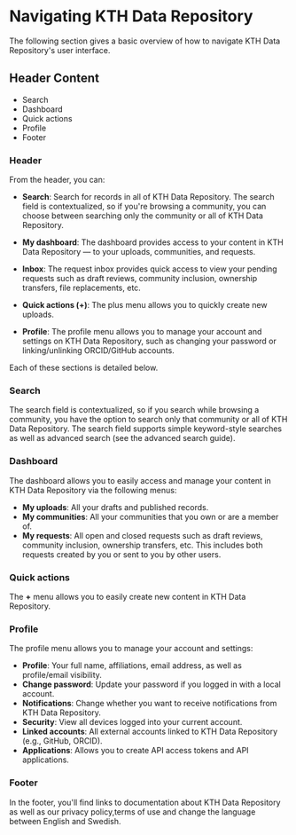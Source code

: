 # Navigating KTH Data Repository

The following section gives a basic overview of how to navigate KTH Data Repository's user interface.

## Header Content

- Search
- Dashboard
- Quick actions
- Profile
- Footer

### Header

From the header, you can:

- **Search**: Search for records in all of KTH Data Repository. The search field is contextualized, so if you're browsing a community, you can choose between searching only the community or all of KTH Data Repository.

- **My dashboard**: The dashboard provides access to your content in KTH Data Repository — to your uploads, communities, and requests.

- **Inbox**: The request inbox provides quick access to view your pending requests such as draft reviews, community inclusion, ownership transfers, file replacements, etc.

- **Quick actions (+)**: The plus menu allows you to quickly create new uploads.

- **Profile**: The profile menu allows you to manage your account and settings on KTH Data Repository, such as changing your password or linking/unlinking ORCID/GitHub accounts.

Each of these sections is detailed below.

### Search

The search field is contextualized, so if you search while browsing a community, you have the option to search only that community or all of KTH Data Repository. The search field supports simple keyword-style searches as well as advanced search (see the advanced search guide).

### Dashboard

The dashboard allows you to easily access and manage your content in KTH Data Repository via the following menus:

- **My uploads**: All your drafts and published records.
- **My communities**: All your communities that you own or are a member of.
- **My requests**: All open and closed requests such as draft reviews, community inclusion, ownership transfers, etc. This includes both requests created by you or sent to you by other users.

### Quick actions

The **+** menu allows you to easily create new content in KTH Data Repository.

### Profile

The profile menu allows you to manage your account and settings:

- **Profile**: Your full name, affiliations, email address, as well as profile/email visibility.
- **Change password**: Update your password if you logged in with a local account.
- **Notifications**: Change whether you want to receive notifications from KTH Data Repository.
- **Security**: View all devices logged into your current account.
- **Linked accounts**: All external accounts linked to KTH Data Repository (e.g., GitHub, ORCID).
- **Applications**: Allows you to create API access tokens and API applications.

### Footer

In the footer, you'll find links to documentation about KTH Data Repository as well as our privacy policy,terms of use and change the language between English and Swedish.
